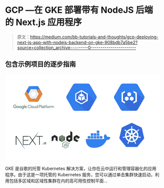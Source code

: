 # GCP —在 GKE 部署带有 NodeJS 后端的 Next.js 应用程序

> 原文：<https://medium.com/bb-tutorials-and-thoughts/gcp-deploying-next-js-app-with-nodejs-backend-on-gke-908bdb7a5be2?source=collection_archive---------0----------------------->

## 包含示例项目的逐步指南

![](img/8e91bd4595c6aecedd98ada9bace2160.png)

GKE 是谷歌的托管 Kubernetes 解决方案，让你在云中运行和管理容器化的应用程序。由于这是一项托管的 Kubernetes 服务，您可以通过单击集群快速启动，利用包括多区域和区域性集群在内的高可用性控制平面…